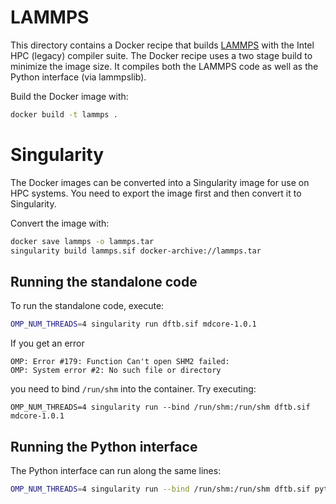 # LAMMPS

This directory contains a Docker recipe that builds [LAMMPS](https://lammps.sandia.gov) with the Intel HPC (legacy) compiler suite. The Docker recipe uses a two stage build to minimize the image size. It compiles both the LAMMPS code as well as the Python interface (via lammpslib).

Build the Docker image with:
```bash
docker build -t lammps .
```

# Singularity

The Docker images can be converted into a Singularity image for use on HPC systems. You need to export the image first and then convert it to Singularity.

Convert the image with:
```bash
docker save lammps -o lammps.tar
singularity build lammps.sif docker-archive://lammps.tar
```

## Running the standalone code

To run the standalone code, execute:

```bash
OMP_NUM_THREADS=4 singularity run dftb.sif mdcore-1.0.1
```

If you get an error
```
OMP: Error #179: Function Can't open SHM2 failed:
OMP: System error #2: No such file or directory
```
you need to bind `/run/shm` into the container. Try executing:
```
OMP_NUM_THREADS=4 singularity run --bind /run/shm:/run/shm dftb.sif mdcore-1.0.1
```

## Running the Python interface

The Python interface can run along the same lines:
```bash
OMP_NUM_THREADS=4 singularity run --bind /run/shm:/run/shm dftb.sif python3 my_python_script.py
```
